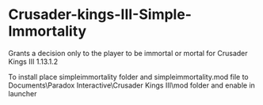 # Crusader-kings-III-Simple-Immortality
Grants a decision only to the player to be immortal or mortal for Crusader Kings III 1.13.1.2

To install place simpleimmortality folder and simpleimmortality.mod file to Documents\Paradox Interactive\Crusader Kings III\mod folder and enable in launcher
